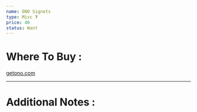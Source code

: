 ```yaml
---
name: ONO Signets
type: Misc ❓
price: 40
status: Want
---
```

# Where To Buy :

[getono.com](https://getono.com/products/signets-set?variant=45936052207843)

---
# Additional Notes :
